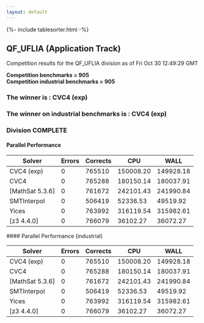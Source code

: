 ```yaml
---
layout: default
---
```

{%- include tablesorter.html -%}

##  QF_UFLIA (Application Track)

Competition results for the QF_UFLIA division as of Fri Oct 30 12:49:29 GMT

**Competition benchmarks = 905** 
**<br/>Competition industrial benchmarks = 905** 

###  The winner is : CVC4 (exp) 
###  The winner on industrial benchmarks is : CVC4 (exp) 
### Division COMPLETE
 




#### Parallel Performance
<table id="parallel" class="result sorted">
<thead>
<tr>
<th class="center">Solver</th><th class="center">Errors</th>
<th class="center">Corrects</th>
<th class="center">CPU</th>
<th class="center">WALL</th>
</tr>
</thead>
<tr>
<td>CVC4 (exp)</td>
<td class="right">0</td>
<td class="right">765510</td>
<td class="right">150008.20</td>
<td class="right">149928.18</td>
</tr>
<tr>
<td>CVC4</td>
<td class="right">0</td>
<td class="right">765288</td>
<td class="right">180150.14</td>
<td class="right">180037.91</td>
</tr>
<tr>
<td>[MathSat 5.3.6]</td>
<td class="right">0</td>
<td class="right">761672</td>
<td class="right">242101.43</td>
<td class="right">241990.84</td>
</tr>
<tr>
<td>SMTInterpol</td>
<td class="right">0</td>
<td class="right">506419</td>
<td class="right">52336.53</td>
<td class="right">49519.92</td>
</tr>
<tr>
<td>Yices</td>
<td class="right">0</td>
<td class="right">763992</td>
<td class="right">316119.54</td>
<td class="right">315982.61</td>
</tr>
<tr>
<td>[z3 4.4.0]</td>
<td class="right">0</td>
<td class="right">766079</td>
<td class="right">36102.27</td>
<td class="right">36072.27</td>
</tr>

</table>
#### Parallel Performance (industrial)
<table id="paralleli" class="result sorted">
<thead>
<tr>
<th class="center">Solver</th><th class="center">Errors</th>
<th class="center">Corrects</th>
<th class="center">CPU</th>
<th class="center">WALL</th>
</tr>
</thead>
<tr>
<td>CVC4 (exp)</td>
<td class="right">0</td>
<td class="right">765510</td>
<td class="right">150008.20</td>
<td class="right">149928.18</td>
</tr>
<tr>
<td>CVC4</td>
<td class="right">0</td>
<td class="right">765288</td>
<td class="right">180150.14</td>
<td class="right">180037.91</td>
</tr>
<tr>
<td>[MathSat 5.3.6]</td>
<td class="right">0</td>
<td class="right">761672</td>
<td class="right">242101.43</td>
<td class="right">241990.84</td>
</tr>
<tr>
<td>SMTInterpol</td>
<td class="right">0</td>
<td class="right">506419</td>
<td class="right">52336.53</td>
<td class="right">49519.92</td>
</tr>
<tr>
<td>Yices</td>
<td class="right">0</td>
<td class="right">763992</td>
<td class="right">316119.54</td>
<td class="right">315982.61</td>
</tr>
<tr>
<td>[z3 4.4.0]</td>
<td class="right">0</td>
<td class="right">766079</td>
<td class="right">36102.27</td>
<td class="right">36072.27</td>
</tr>
</table>

